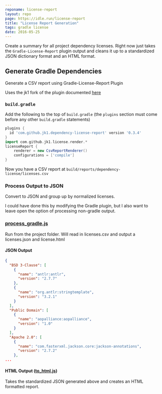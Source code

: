 ```yaml
---
reponame: license-report
layout: repo
page: https://idle.run/license-report
title: "License Report Generation"
tags: gradle license
date: 2016-05-25
---
```


Create a summary for all project dependency licenses.
Right now just takes the `Gradle-License-Report` plugin output and cleans
it up to a standardized JSON dictionary format and an HTML format.


## Generate Gradle Dependencies

Generate a CSV report using Gradle-License-Report Plugin

Uses the jk1 fork of the plugin documented [here](https://github.com/jk1/Gradle-License-Report)

### `build.gradle`

Add the following to the top of `build.gradle` 
(the `plugins` section must come before any other `build.gradle` statements)

```gradle
plugins {
  id 'com.github.jk1.dependency-license-report' version '0.3.4'
}
import com.github.jk1.license.render.*
licenseReport {
    renderer = new CsvReportRenderer()
    configurations = ['compile']
}
```

Now you have a CSV report at
`build/reports/dependency-license/licenses.csv`


### Process Output to JSON

Convert to JSON and group up by normalized licenses.

I could have done this by modifying the Gradle plugin, but I also want to leave 
open the option of processing non-gradle output.

### [process_gradle.js](https://github.com/idlerun/license-report/blob/master/process_gradle.js)
Run from the project folder. Will read in licenses.csv and output a licenses.json and license.html


#### JSON Output

```json
{
  "BSD 3-Clause": [
    {
      "name": "antlr:antlr",
      "version": "2.7.7"
    },
    {
      "name": "org.antlr:stringtemplate",
      "version": "3.2.1"
    }
  ],
  "Public Domain": [
    {
      "name": "aopalliance:aopalliance",
      "version": "1.0"
    }
  ],
  "Apache 2.0": [
    {
      "name": "com.fasterxml.jackson.core:jackson-annotations",
      "version": "2.7.2"
    },
...
```

#### HTML Output ([to_html.js](https://github.com/idlerun/license-report/blob/master/to_html.js))

Takes the standardized JSON generated above and creates an HTML formatted report.
